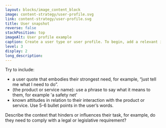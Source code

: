 ```yaml
---
layout: blocks/image_content_block
image: content-strategy/user-profile.svg
link: content-strategy/user-profile.svg
title: User snapshot
reverse: false
stackPosition: top
imageAlt: User profile example
caption: Create a user type or user profile. To begin, add a relevant image and a memorable quote that relates to this user. Describe the attitude of the user, their knowledge and literacy levels. Define what task they need to do. Describe their pain points and motivations.
level: 3
display: 2
long_description:
---
```


Try to include:

  * a user quote that embodies their strongest need, for example, “just tell me what I need to do”.
  * (the product or service name): use a phrase to say what it means to them, for example 'a safety net'
  * known attitudes in relation to their interaction with the product or service. Use 5-6 bullet points in the user’s words. 

Describe the context that hinders or influences their task, for example, do they need to comply with a legal or legislative requirement? 
